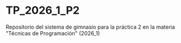 # TP_2026_1_P2
Repositorio del sistema de gimnasio para la práctica 2 en la materia "Técnicas de Programación" (2026_1)
